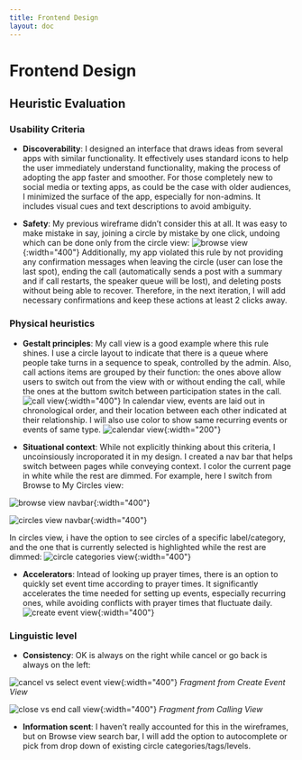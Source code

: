 ```yaml
---
title: Frontend Design
layout: doc
---
```

# Frontend Design 

## Heuristic Evaluation

### Usability Criteria
- **Discoverability**: 
I designed an interface that draws ideas from several apps with similar functionality. It effectively uses standard icons to help the user immediately understand functionality, making the process of adopting the app faster and smoother. For those completely new to social media or texting apps, as could be the case with older audiences, I minimized the surface of the app, especially for non-admins. It includes visual cues and text descriptions to avoid ambiguity. 

- **Safety**: 
My previous wireframe didn’t consider this at all. It was easy to make mistake in say, joining a circle by mistake by one click, undoing which can be done only from the circle view:
![browse view](./images/browse_view.png){:width="400"}
Additionally, my app violated this rule by not providing any confirmation messages when leaving the circle (user can lose the last spot), ending the call (automatically sends a post with a summary and if call restarts, the speaker queue will be lost), and deleting posts without being able to recover. Therefore, in the next iteration,  I will add necessary confirmations and keep these actions at least 2 clicks away.

### Physical heuristics
- **Gestalt principles**: My call view is a good example where this rule shines. I use a circle layout to indicate that there is a queue where people take turns in a sequence to speak, controlled by the admin. Also, call actions items are grouped by their function: the ones above allow users to switch out from the view with or without ending the call, while the ones at the buttom switch between participation states in the call.
![call view](./images/nextspeaker_view.png){:width="400"}
In calendar view, events are laid out in chronological order, and their location between each other indicated at their relationship. I will also use color to show same recurring events or events of same type.
![calendar view](./images/calendar_view.png){:width="200"}

- **Situational context**: While not explicitly thinking about this criteria, I uncoinsiously incroporated it in my design. I created a nav bar that helps switch between pages while conveying context. I color the current page in white while the rest are dimmed. For example, here I switch from Browse to My Circles view:

![browse view navbar](./images/navbar_browse.png){:width="400"}

![circles view navbar](./images/navbar_mycircles.png){:width="400"}

In circles view, i have the option to see circles of a specific label/category, and the one that is currently selected is highlighted while the rest are dimmed: 
![circle categories view](./images/circlecategories_view.png){:width="400"}

- **Accelerators**:
Intead of looking up prayer times, there is an option to quickly set event time according to prayer times. It significantly accelerates the time needed for setting up events, especially recurring ones, while avoiding conflicts with prayer times that fluctuate daily.
![create event view](./images/createevent_view.png){:width="400"}

### Linguistic level
- **Consistency**: 
OK is always on the right while cancel or go back is always on the left:

![cancel vs select event view](./images/select_cancel.png){:width="400"} 
*Fragment from Create Event View*

![close vs end call view](./images/close_end.png){:width="400"} 
*Fragment from Calling View*

- **Information scent**:
I haven’t really accounted for this in the wireframes, but on Browse view search bar, I will add the option to autocomplete or pick from drop down of existing circle categories/tags/levels.